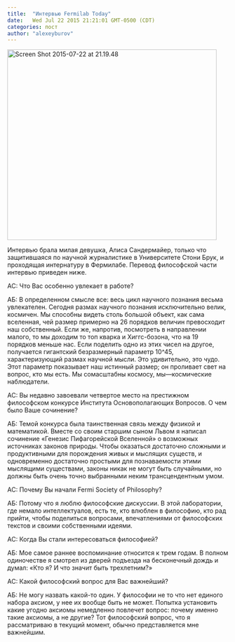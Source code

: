 ```yaml
---
title:  "Интервью Fermilab Today"
date:   Wed Jul 22 2015 21:21:01 GMT-0500 (CDT)
categories: пост
author: "alexeyburov"
---
```


<a href="https://russianchicagophilosophyforum.files.wordpress.com/2015/07/screen-shot-2015-07-22-at-21-19-48.png"><img class="center alignnone  wp-image-122" src="https://russianchicagophilosophyforum.files.wordpress.com/2015/07/screen-shot-2015-07-22-at-21-19-48.png?w=600" alt="Screen Shot 2015-07-22 at 21.19.48" width="477" height="434" /></a>


Интервью брала милая девушка, Алиса Сандермайер, только что защитившаяся по научной журналистике в Университете Стони Брук, и проходящая интернатуру в Фермилабе. Перевод философской части интервью приведен ниже.

АС: Что Вас особенно увлекает в работе?

АБ: В определенном смысле все: весь цикл научного познания весьма увлекателен. Сегодня размах научного познания исключительно велик, космичен. Мы способны видеть столь большой объект, как сама вселенная, чей размер примерно на 26 порядков величин превосходит наш собственный. Если же, напротив, посмотреть в направлении малого, то мы доходим то топ кварка и Хиггс-бозона, что на 19 порядков меньше нас. Если поделить одно из этих чисел на другое, получается гигантский безразмерный параметр 10^45, характеризующий размах научной мысли. Это удивительно, это чудо. Этот параметр показывает наш истинный размер; он проливает свет на вопрос, кто мы есть. Мы сомасштабны космосу, мы—космические наблюдатели.

АС: Вы недавно завоевали четвертое место на престижном философском конкурсе Института Основополагающих Вопросов. О чем было Ваше сочинение?

АБ: Темой конкурса была таинственная связь между физикой и математикой. Вместе со своим старшим сыном Львом я написал сочинение «Генезис Пифагорейской Вселенной» о возможных источниках законов природы. Чтобы оказаться достаточно сложными и продуктивными для порождения живых и мыслящих существ, и одновременно достаточно простыми для познаваемости этими мыслящими существами, законы никак не могут быть случайными, но должны быть очень точно выбранными неким трансцендентным умом.

АС: Почему Вы начали Fermi Society of Philosophy?

АБ: Потому что я люблю философские дискуссии. В этой лаборатории, где немало интеллектуалов, есть те, кто влюблен в философию, кто рад прийти, чтобы поделиться вопросами, впечатлениями от философских текстов и своими собственными идеями.

АС: Когда Вы стали интересоваться философией?

АБ: Мое самое раннее воспоминание относится к трем годам. В полном одиночестве я смотрел из дверей подъезда на бесконечный дождь и думал: «Кто я? И что значит быть трехлетним?»

АС: Какой философский вопрос для Вас важнейший?

АБ: Не могу назвать какой-то один. У философии не то что нет единого набора аксиом, у нее их вообще быть не может. Попытка установить какие угодно аксиомы немедленно повлечет вопрос: почему именно такие аксиомы, а не другие? Тот философский вопрос, что я рассматриваю в текущий момент, обычно представляется мне важнейшим.

